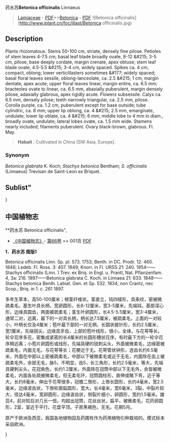 药水苏**Betonica officinalis** Linnaeus

> [Lamiaceae](http://www.iplant.cn/info/Lamiaceae?t=foc) - [PDF](http://www.iplant.cn/foc/pdf/Lamiaceae.pdf)>>[Betonica](http://www.iplant.cn/info/Betonica?t=foc) - [PDF](http://www.iplant.cn/foc/pdf/Betonica.pdf)
![Betonica officinalis](http://www.iplant.cn/foc/illast/Betonica officinalis.jpg)

## Description

Plants rhizomatous. Stems 50-100 cm, striate, densely fine pilose. Petioles of stem leaves 4-7.5 cm; basal leaf blade broadly ovate, 8-12 &amp;#215; 3-5 cm, pilose, base deeply cordate, margin crenate, apex obtuse; stem leaf blade ovate, 4.5-5.5 &amp;#215; 3-4 cm, widely spaced. Spikes ca. 4 cm, compact, oblong; lower verticillasters sometimes &amp;#177; widely spaced; basal floral leaves sessile, oblong-lanceolate, ca. 2.5 &amp;#215; 1 cm, margin dentate, apex acute; upper floral leaves linear, margin entire, ca. 6.5 mm; bracteoles ovate to linear, ca. 6.5 mm, abaxially puberulent, margin densely pilose, adaxially glabrous, apex rigidly acute. Flowers subsessile. Calyx ca. 6.5 mm, densely pilose; teeth narrowly triangular, ca. 2.5 mm, pilose. Corolla purple, ca. 1.2 cm, puberulent except for base outside; tube cylindric, ca. 8 mm; upper lip oblong, ca. 4 &amp;#215; 2.5 mm, emarginate, undulate; lower lip oblate, ca. 4 &amp;#215; 6 mm; middle lobe to 4 mm in diam., broadly ovate, undulate; lateral lobes ovate, ca. 1.5 mm wide. Stamens nearly included; filaments puberulent. Ovary black-brown, glabrous. Fl. May.


> **Habait** : 
> Cultivated in China [SW Asia, Europe].

### Synonym
*Betonica glabrata* K. Koch; *Stachys betonica* Bentham; *S. officinalis* (Linnaeus) Trevisan de Saint-Leon ex Briquet.

## Sublist"
}
## 中国植物志



**药水苏 Betonica officinalis",



* [《中国植物志》](http://www.iplant.cn/frps)- [第66卷](http://www.iplant.cn/frps/vol/66) >> 001页 [PDF](http://www.iplant.cn/frps/pdf/66/001.PDF)


**1．药水苏 图版1**

Betonica officinalis Linn. Sp. pl. 573. 1753; Benth. in DC. Prodr. 12: 460. 1848; Ledeb. Fl. Ross. 3: 407. 1849; Knorr. in Fl. URSS 21: 240. 1954——Stachys officinalis (Linn. ) Trev. ex Briq. in Engl. u. Prantl, Nat. Pflanzenfam. 4, 3a: 216. 1897——Betonica glabrata C. Koch. in Linnaea 21: 633. 1848——Stachys betonica Benth. Labiat. Gen. et Sp. 532. 1834, non Crantz, nec Scop.; Briq. in 1. c. 261 1897.

多年生草本，高50-100厘米；根茎纤维状。茎直立，钝四稜形，具条纹，密被微疏柔毛。基生叶具长柄，宽卵圆形，长8-12厘米，宽3-5厘米，先端钝，基部深心形，边缘具圆齿，两面被疏柔毛；茎生叶卵圆形，长4.5-5.5厘米，宽3-4厘米，通常二对，远离，最下的一对具长柄，柄长达7.5厘米，被疏柔毛，上面的一对较小，叶柄长仅及4厘米；苞叶最下部的一对无柄，长圆状披针形，长约2.5厘米，宽1厘米，先端锐尖，边缘具牙齿，上部的苞叶线形，很小，全缘，与花萼等长。轮伞花序多花，密集成紧密的长4厘米的长圆形穗状花序，有时最下方的一轮伞花序稍远离；小苞片卵圆形或线形，先端具硬的锐刺尖头，外面被微柔毛，边缘密被疏柔毛，内面无毛，与花萼等长；花梗近于无。花萼管状钟形，连齿长约6.5毫米，外面在中部以上密被疏柔毛，中部以下被微柔毛或近于无毛，内面除在齿上被疏柔毛外，余部无毛，脉5，不明显，齿5，长三角形，长约2.5毫米，等大，先端具硬刺尖头。花冠紫色，长约1.2厘米，外面除在冠筒中部以下无毛外，余皆被微柔毛，内面各处疏被微柔毛，但无柔毛环，冠筒圆柱形，直伸或略下弯，近于等大，长约8毫米，伸出于花萼很多，冠檐二唇形，上唇长圆形，长约4毫米，宽2.5毫米，边缘波齿状，下唇轮廓扁圆形，宽大，长4毫米，宽6毫米，3裂，中裂片较大，径达4毫米，宽卵圆形，边缘波齿状，侧裂片细小，卵圆形，宽约1.5毫米。雄蕊4，前对较后对几长一倍，均超出冠筒，花丝丝状，扁平，被微柔毛，花药卵圆形，2室，室近于平行。花盘平顶。子房黑褐色，无毛。花期5月。

原产于欧洲及西亚，我国各地植物园及药圃有作为药用植物引种栽培的。模式标本采自欧洲。



}
